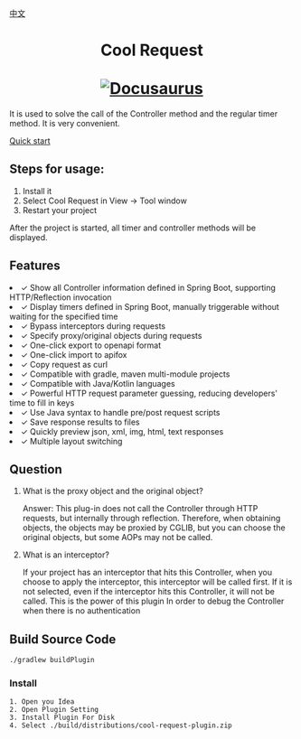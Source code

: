 [中文](https://github.com/houxinlin/springboot-invoke-plugin/blob/main/README.zh.md)
<div align="center">
  <h1 align="center">
    Cool Request
    <br />
    <br />
    <a href="https://plugin.houxinlin.com">
      <img src="https://plugin.houxinlin.com/img/logo.svg" alt="Docusaurus">
    </a>
  </h1>
</div>

It is used to solve the call of the Controller method and the regular timer method. It is very convenient.

[Quick start](https://plugin.houxinlin.com)

## Steps for usage:

1. Install it
2. Select Cool Request in View → Tool window
3. Restart your project

After the project is started, all timer and controller methods will be displayed. 

## Features
<li>✓ Show all Controller information defined in Spring Boot, supporting HTTP/Reflection invocation</li>
<li>✓ Display timers defined in Spring Boot, manually triggerable without waiting for the specified time</li>
<li>✓ Bypass interceptors during requests</li>
<li>✓ Specify proxy/original objects during requests</li>
<li>✓ One-click export to openapi format</li>
<li>✓ One-click import to apifox</li>
<li>✓ Copy request as curl</li>
<li>✓ Compatible with gradle, maven multi-module projects</li>
<li>✓ Compatible with Java/Kotlin languages</li>
<li>✓ Powerful HTTP request parameter guessing, reducing developers' time to fill in keys</li>
<li>✓ Use Java syntax to handle pre/post request scripts</li>
<li>✓ Save response results to files</li>
<li>✓ Quickly preview json, xml, img, html, text responses</li>
<li>✓ Multiple layout switching</li>

## Question


1. What is the proxy object and the original object?
  
    Answer: This plug-in does not call the Controller through HTTP requests, but internally through reflection. Therefore, when obtaining objects, the objects may be proxied by CGLIB, but you can choose the original objects, but some AOPs may not be called.


2. What is an interceptor?

    If your project has an interceptor that hits this Controller, when you choose to apply the interceptor, this interceptor will be called first. If it is not selected, even if the interceptor hits this Controller, it will not be called. This is the power of this plugin In order to debug the Controller when there is no authentication



## Build Source Code

```cmd
./gradlew buildPlugin
```
### Install
    1. Open you Idea
    2. Open Plugin Setting
    3. Install Plugin For Disk
    4. Select ./build/distributions/cool-request-plugin.zip
